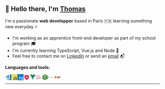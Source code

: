 ## 👋 Hello there, I'm [Thomas](https://thomasmoreira.netlify.app/)

I'm a passionate **web developper** based in Paris 🇫🇷 learning something new everyday ⚡️

- I'm working as an apprentice front-end developer as part of my school program 🎓
- I'm currently learning TypeScript, Vue.js and Node 🎯
- Feel free to contact me on [LinkedIn](https://www.linkedin.com/in/thomas-moreira) or send an [email](mailto:moreirathomas97@gmail.com) 📬

**Languages and tools:**

<img height="20" align="left" alt="vscode"
  src="https://raw.githubusercontent.com/github/explore/80688e429a7d4ef2fca1e82350fe8e3517d3494d/topics/visual-studio-code/visual-studio-code.png" />

<img height="20" align="left" alt="javascript"
  src="https://raw.githubusercontent.com/github/explore/80688e429a7d4ef2fca1e82350fe8e3517d3494d/topics/javascript/javascript.png" />

<img height="20" align="left" alt="typscript"
  src="https://raw.githubusercontent.com/github/explore/80688e429a7d4ef2fca1e82350fe8e3517d3494d/topics/typescript/typescript.png" />

<img height="20" align="left" alt="angular"
  src="https://raw.githubusercontent.com/github/explore/80688e429a7d4ef2fca1e82350fe8e3517d3494d/topics/angular/angular.png" />

<img height="20" align="left" alt="angular"
  src="https://raw.githubusercontent.com/github/explore/80688e429a7d4ef2fca1e82350fe8e3517d3494d/topics/vue/vue.png" />

<img height="20" align="left" alt="sass"
  src="https://raw.githubusercontent.com/github/explore/80688e429a7d4ef2fca1e82350fe8e3517d3494d/topics/sass/sass.png" />

<img height="20" align="left" alt="nodejs"
  src="https://raw.githubusercontent.com/github/explore/80688e429a7d4ef2fca1e82350fe8e3517d3494d/topics/nodejs/nodejs.png" />

<img height="20" align="left" alt="mogodb"
  src="https://raw.githubusercontent.com/github/explore/80688e429a7d4ef2fca1e82350fe8e3517d3494d/topics/mongodb/mongodb.png" />

<img height="20" align="left" alt="git"
  src="https://raw.githubusercontent.com/github/explore/80688e429a7d4ef2fca1e82350fe8e3517d3494d/topics/git/git.png" />

<br />

***
<!--
<a href="https://github.com/anuraghazra/github-readme-stats">
  <img align="left" alt="moreirathomas's github stats"
    src="https://github-readme-stats.vercel.app/api?username=moreirathomas&include_all_commits=true&count_private=true&show_icons=true&theme=monokai" />
</a>
-->
<!--
<a href="https://github.com/anuraghazra/github-readme-stats">
  <img align="left" src="https://github-readme-stats.vercel.app/api/top-langs/?username=moreirathomas&layout=compact&theme=monokai" />
</a>
-->
